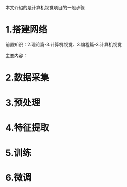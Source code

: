 本文介绍的是计算机视觉项目的一般步骤
# 1.搭建网络
前置知识：2.理论篇-3.计算机视觉、3.编程篇-3.计算机视觉  

主要内容：
# 2.数据采集
# 3.预处理
# 4.特征提取
# 5.训练
# 6.微调
